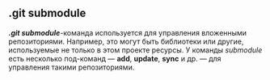 ## .git submodule
***.git submodule***-команда используется для управления вложенными репозиториями. Например, это могут быть библиотеки или другие, используемые не только в этом проекте ресурсы. У команды *submodule* есть несколько под-команд — **add**, **update**, **sync** и др. — для управления такими репозиториями.